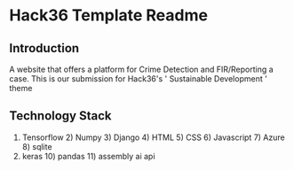 # Hack36 Template Readme
## Introduction
A website that offers a platform for Crime Detection and FIR/Reporting a case. 
This is our submission for Hack36's ' Sustainable Development ' theme
## Technology Stack
1) Tensorflow 2) Numpy 3) Django 4) HTML 5) CSS 6) Javascript 7) Azure 8) sqlite
9) keras 10) pandas 11) assembly ai api  

